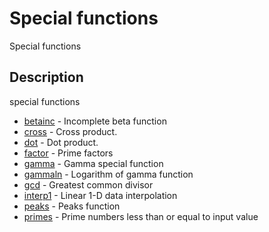 # Special functions

Special functions

## Description

special functions

- [betainc](betainc.md) - Incomplete beta function
- [cross](cross.md) - Cross product.
- [dot](dot.md) - Dot product.
- [factor](factor.md) - Prime factors
- [gamma](gamma.md) - Gamma special function
- [gammaln](gammaln.md) - Logarithm of gamma function
- [gcd](gcd.md) - Greatest common divisor
- [interp1](interp1.md) - Linear 1-D data interpolation
- [peaks](peaks.md) - Peaks function
- [primes](primes.md) - Prime numbers less than or equal to input value
